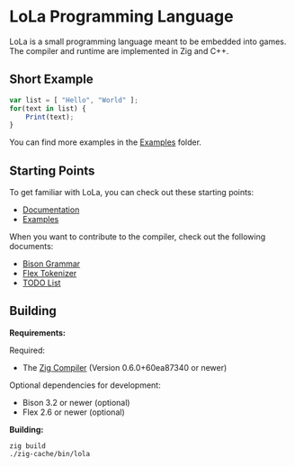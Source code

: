 # LoLa Programming Language

LoLa is a small programming language meant to be embedded into games. The compiler and runtime are implemented in Zig and C++.

## Short Example
```js
var list = [ "Hello", "World" ];
for(text in list) {
	Print(text);
}
```

You can find more examples in the [Examples](Examples/) folder.

## Starting Points

To get familiar with LoLa, you can check out these starting points:

- [Documentation](Documentation/README.md)
- [Examples](Examples/README.md)

When you want to contribute to the compiler, check out the following documents:

- [Bison Grammar](src/library/compiler/grammar.yy)
- [Flex Tokenizer](src/library/compiler/yy.l)
- [TODO List](TODO.md)

## Building

**Requirements:**

Required:
- The [Zig Compiler](https://ziglang.org/) (Version 0.6.0+60ea87340 or newer)

Optional dependencies for development:
- Bison 3.2 or newer (optional)
- Flex 2.6 or newer (optional)

**Building:**

```
zig build
./zig-cache/bin/lola
```
